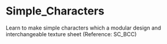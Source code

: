 # Simple_Characters
Learn to make simple characters which a modular design and interchangeable texture sheet (Reference: SC_BCC)
